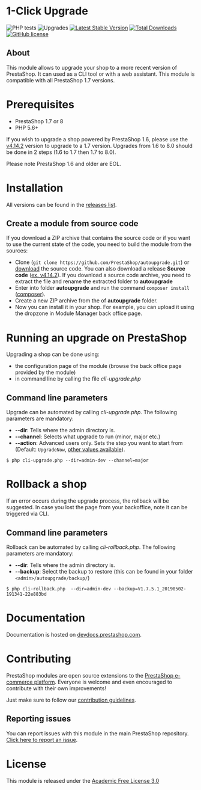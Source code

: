 # 1-Click Upgrade

![PHP tests](https://github.com/PrestaShop/autoupgrade/workflows/PHP%20tests/badge.svg)
![Upgrades](https://github.com/PrestaShop/autoupgrade/workflows/Upgrades/badge.svg)
[![Latest Stable Version](https://poser.pugx.org/PrestaShop/autoupgrade/v)](//packagist.org/packages/PrestaShop/autoupgrade)
[![Total Downloads](https://poser.pugx.org/PrestaShop/autoupgrade/downloads)](//packagist.org/packages/PrestaShop/autoupgrade)
[![GitHub license](https://img.shields.io/github/license/PrestaShop/autoupgrade)](https://github.com/PrestaShop/autoupgrade/LICENSE.md)

## About

This module allows to upgrade your shop to a more recent version of PrestaShop. It can used as a CLI tool or with a web assistant.
This module is compatible with all PrestaShop 1.7 versions.

# Prerequisites

* PrestaShop 1.7 or 8
* PHP 5.6+ 

If you wish to upgrade a shop powered by PrestaShop 1.6, please use the [v4.14.2](https://github.com/PrestaShop/autoupgrade/releases/tag/v4.14.2) version to upgrade to a 1.7 version. Upgrades from 1.6 to 8.0 should be done in 2 steps (1.6 to 1.7 then 1.7 to 8.0).

Please note PrestaShop 1.6 and older are EOL.

# Installation

All versions can be found in the [releases list](https://github.com/PrestaShop/autoupgrade/releases).

## Create a module from source code

If you download a ZIP archive that contains the source code or if you want to use the current state of the code, you need to build the module from the sources:

* Clone (`git clone https://github.com/PrestaShop/autoupgrade.git`) or [download](https://github.com/PrestaShop/autoupgrade/archive/master.zip) the source code. You can also download a release **Source code** ([ex. v4.14.2](https://github.com/PrestaShop/autoupgrade/archive/v4.14.2.zip)). If you download a source code archive, you need to extract the file and rename the extracted folder to **autoupgrade**
* Enter into folder **autoupgrade** and run the command `composer install`  ([composer](https://getcomposer.org/)).
* Create a new ZIP archive from the of **autoupgrade** folder.
* Now you can install it in your shop. For example, you can upload it using the dropzone in Module Manager back office page. 

# Running an upgrade on PrestaShop

Upgrading a shop can be done using:

* the configuration page of the module (browse the back office page provided by the module)
* in command line by calling the file *cli-upgrade.php*

## Command line parameters

Upgrade can be automated by calling *cli-upgrade.php*.
The following parameters are mandatory:

* **--dir**: Tells where the admin directory is.
* **--channel**: Selects what upgrade to run (minor, major etc.)
* **--action**: Advanced users only. Sets the step you want to start from (Default: `UpgradeNow`, [other values available](classes/TaskRunner/Upgrade/)).

```
$ php cli-upgrade.php --dir=admin-dev --channel=major
```

# Rollback a shop

If an error occurs during the upgrade process, the rollback will be suggested.
In case you lost the page from your backoffice, note it can be triggered via CLI.

## Command line parameters

Rollback can be automated by calling *cli-rollback.php*.
The following parameters are mandatory:

* **--dir**: Tells where the admin directory is.
* **--backup**: Select the backup to restore (this can be found in your folder `<admin>/autoupgrade/backup/`)

```
$ php cli-rollback.php  --dir=admin-dev --backup=V1.7.5.1_20190502-191341-22e883bd
```

# Documentation

Documentation is hosted on [devdocs.prestashop.com][doc].

# Contributing

PrestaShop modules are open source extensions to the [PrestaShop e-commerce platform][prestashop]. Everyone is welcome and even encouraged to contribute with their own improvements!

Just make sure to follow our [contribution guidelines][contribution-guidelines].

## Reporting issues

You can report issues with this module in the main PrestaShop repository. [Click here to report an issue][report-issue].

# License

This module is released under the [Academic Free License 3.0][AFL-3.0]

[report-issue]: https://github.com/PrestaShop/PrestaShop/issues/new/choose
[prestashop]: https://www.prestashop-project.org/
[contribution-guidelines]: https://devdocs.prestashop-project.org/8/contribute/contribution-guidelines/project-modules/
[AFL-3.0]: https://opensource.org/licenses/AFL-3.0
[doc]: https://devdocs.prestashop-project.org/8/development/upgrade-module/
